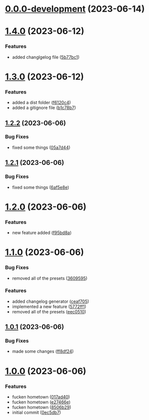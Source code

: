 # [0.0.0-development](https://github.com/codingdrizzle/versioning-demo/compare/v1.4.0...v0.0.0-development) (2023-06-14)



# [1.4.0](https://github.com/codingdrizzle/versioning-demo/compare/v1.3.0...v1.4.0) (2023-06-12)


### Features

* added changlgelog file ([5b77bc1](https://github.com/codingdrizzle/versioning-demo/commit/5b77bc168a074d99b3dd1235dbb415013f7a49e5))



# [1.3.0](https://github.com/codingdrizzle/versioning-demo/compare/v1.2.2...v1.3.0) (2023-06-12)


### Features

* added a dist folder ([f6120c4](https://github.com/codingdrizzle/versioning-demo/commit/f6120c4bd50ce7b2467fadfa68c901e3a290a1cd))
* added a gitignore file ([b1c78b7](https://github.com/codingdrizzle/versioning-demo/commit/b1c78b78028eb86dce6169497f195e41cc7af470))



## [1.2.2](https://github.com/codingdrizzle/versioning-demo/compare/v1.2.1...v1.2.2) (2023-06-06)


### Bug Fixes

* fixed some things ([05a7d44](https://github.com/codingdrizzle/versioning-demo/commit/05a7d44263e4f6328c926b94b54e5ed22dac9585))



## [1.2.1](https://github.com/codingdrizzle/versioning-demo/compare/v1.2.0...v1.2.1) (2023-06-06)


### Bug Fixes

* fixed some things ([6af5e8e](https://github.com/codingdrizzle/versioning-demo/commit/6af5e8e3f3794a91ace8783bc56843ee80176e76))



# [1.2.0](https://github.com/codingdrizzle/versioning-demo/compare/v1.1.0...v1.2.0) (2023-06-06)


### Features

* new feature added ([f95bd8a](https://github.com/codingdrizzle/versioning-demo/commit/f95bd8a5d7c429b79708560cb30e39dd1bf1e26d))



# [1.1.0](https://github.com/codingdrizzle/versioning-demo/compare/v1.0.1...v1.1.0) (2023-06-06)


### Bug Fixes

* removed all of the presets ([3609595](https://github.com/codingdrizzle/versioning-demo/commit/3609595d0e808c7839a25ef019d28b79924db82e))


### Features

* added changelog generator ([ceaf705](https://github.com/codingdrizzle/versioning-demo/commit/ceaf705d7cc17be75619193b52ed77df325aa30a))
* implemented a new feature ([5772ff1](https://github.com/codingdrizzle/versioning-demo/commit/5772ff133149d550683aa6afa8d885074ad6d2af))
* removed all of the presets ([eec0510](https://github.com/codingdrizzle/versioning-demo/commit/eec0510ef08134d8ba6d0beec26c945b43900c05))



## [1.0.1](https://github.com/codingdrizzle/versioning-demo/compare/v1.0.0...v1.0.1) (2023-06-06)


### Bug Fixes

* made some changes ([ff8df24](https://github.com/codingdrizzle/versioning-demo/commit/ff8df242b1de58fea735fc4406bd087d4b8c027b))



# [1.0.0](https://github.com/codingdrizzle/versioning-demo/compare/0ec5db788a31b8a45e5cf06050d4f29ef11fc437...v1.0.0) (2023-06-06)


### Features

* fucken hometown ([017ad40](https://github.com/codingdrizzle/versioning-demo/commit/017ad40d7309665f203d0883712332bdf15fdf02))
* fucken hometown ([e27466e](https://github.com/codingdrizzle/versioning-demo/commit/e27466e023d816a66f8b549a07cfe2136064a087))
* fucken hometown ([8506b29](https://github.com/codingdrizzle/versioning-demo/commit/8506b293a3201fbde45f69dc71554baca5267e9b))
* initial commit ([0ec5db7](https://github.com/codingdrizzle/versioning-demo/commit/0ec5db788a31b8a45e5cf06050d4f29ef11fc437))




